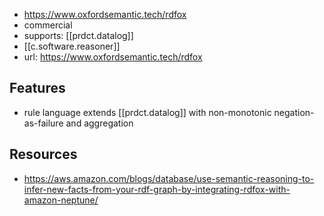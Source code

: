 
- https://www.oxfordsemantic.tech/rdfox
- commercial
- supports: [[prdct.datalog]]
- [[c.software.reasoner]]
- url: https://www.oxfordsemantic.tech/rdfox

## Features

- rule language extends [[prdct.datalog]] with non-monotonic negation-as-failure and aggregation

## Resources

- https://aws.amazon.com/blogs/database/use-semantic-reasoning-to-infer-new-facts-from-your-rdf-graph-by-integrating-rdfox-with-amazon-neptune/
